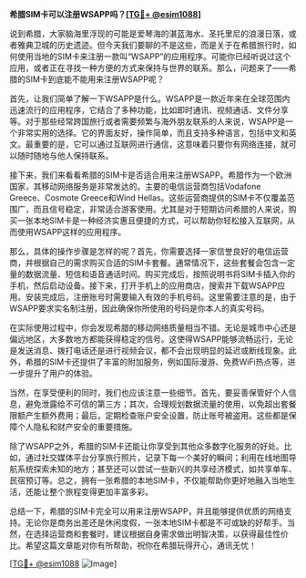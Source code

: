 **希腊SIM卡可以注册WSAPP吗？[[TG💪+ @esim1088](https://t.me/s/esim1088)]**

说到希腊，大家脑海里浮现的可能是爱琴海的湛蓝海水、圣托里尼的浪漫日落，或者雅典卫城的历史遗迹。但今天我们要聊的不是这些，而是关于在希腊旅行时，如何使用当地的SIM卡来注册一款叫“WSAPP”的应用程序。可能你已经听说过这个应用，或者正在寻找一种方便的方式来保持与世界的联系。那么，问题来了——希腊的SIM卡到底能不能用来注册WSAPP呢？

首先，让我们简单了解一下WSAPP是什么。WSAPP是一款近年来在全球范围内迅速流行的应用程序，它结合了多种功能，比如即时通讯、视频通话、文件分享等。对于那些经常跨国旅行或者需要频繁与海外朋友联系的人来说，WSAPP是一个非常实用的选择。它的界面友好，操作简单，而且支持多种语言，包括中文和英文。最重要的是，它可以通过互联网进行通信，这意味着只要你有网络连接，就可以随时随地与他人保持联系。

接下来，我们来看看希腊的SIM卡是否适合用来注册WSAPP。希腊作为一个欧洲国家，其移动网络服务是非常发达的。主要的电信运营商包括Vodafone Greece、Cosmote Greece和Wind Hellas。这些运营商提供的SIM卡不仅覆盖范围广，而且信号稳定，非常适合游客使用。尤其是对于短期访问希腊的人来说，购买一张本地SIM卡是一种经济实惠且便捷的方式，可以帮助你轻松接入互联网，从而使用WSAPP这样的应用程序。

那么，具体的操作步骤是怎样的呢？首先，你需要选择一家信誉良好的电信运营商，并根据自己的需求购买合适的SIM卡套餐。通常情况下，这些套餐会包含一定量的数据流量、短信和语音通话时间。购买完成后，按照说明书将SIM卡插入你的手机，然后启动设备。接下来，打开手机上的应用商店，搜索并下载WSAPP应用。安装完成后，注册账号时需要输入有效的手机号码。这里需要注意的是，由于WSAPP要求实名制注册，因此确保你所使用的号码是你本人的真实号码。

在实际使用过程中，你会发现希腊的移动网络质量相当不错。无论是城市中心还是偏远地区，大多数地方都能获得稳定的信号。这使得WSAPP能够流畅运行，无论是发送消息、拨打电话还是进行视频会议，都不会出现明显的延迟或断线现象。此外，希腊的SIM卡还提供了丰富的附加服务，例如国际漫游、免费WiFi热点等，进一步提升了用户的体验。

当然，在享受便利的同时，我们也应该注意一些细节。首先，要妥善保管好个人信息，避免泄露给不可信的第三方；其次，合理规划数据流量的使用，以免超出套餐限额产生额外费用；最后，定期检查账户安全设置，防止账号被盗用。这些都是保障个人隐私和财产安全的重要措施。

除了WSAPP之外，希腊的SIM卡还能让你享受到其他众多数字化服务的好处。比如，通过社交媒体平台分享旅行照片，记录下每一个美好的瞬间；利用在线地图导航系统探索未知的地方；甚至还可以尝试一些新兴的共享经济模式，如共享单车、民宿预订等。总之，拥有一张希腊的本地SIM卡，不仅能帮助你更好地融入当地生活，还能让整个旅程变得更加丰富多彩。

总结一下，希腊的SIM卡完全可以用来注册WSAPP，并且能够提供优质的网络支持。无论你是商务出差还是休闲度假，一张本地SIM卡都是不可或缺的好帮手。当然，在选择运营商和套餐时，建议根据自身需求做出明智决策，以获得最佳性价比。希望这篇文章能对你有所帮助，祝你在希腊玩得开心，通讯无忧！

[[TG💪+ @esim1088](https://t.me/s/esim1088) ![Image](https://i.postimg.cc/4NQfJmqS/Snipaste-2025-05-13-00-14-12.png)]